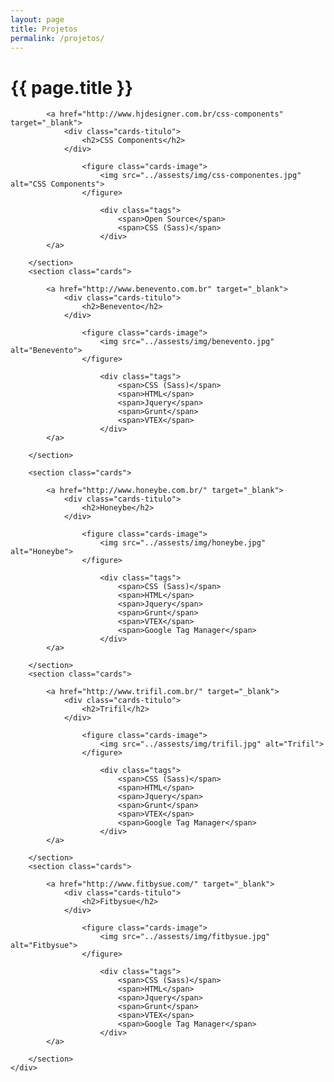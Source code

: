 ```yaml
---
layout: page
title: Projetos
permalink: /projetos/
---
```


<div class="page-banner {{ page.title }}">
	<h1>{{ page.title }}</h1>
</div>
<div class="page-content">
  <div class="page-center">
		<section class="cards">

			<a href="http://www.hjdesigner.com.br/css-components" target="_blank">
				<div class="cards-titulo">
					<h2>CSS Components</h2>
				</div>

					<figure class="cards-image">
						<img src="../assests/img/css-componentes.jpg" alt="CSS Components">
					</figure>

						<div class="tags">
							<span>Open Source</span>
							<span>CSS (Sass)</span>
						</div>
			</a>
					
		</section>
		<section class="cards">

			<a href="http://www.benevento.com.br" target="_blank">
				<div class="cards-titulo">
					<h2>Benevento</h2>
				</div>

					<figure class="cards-image">
						<img src="../assests/img/benevento.jpg" alt="Benevento">
					</figure>

						<div class="tags">
							<span>CSS (Sass)</span>
							<span>HTML</span>
							<span>Jquery</span>
							<span>Grunt</span>
							<span>VTEX</span>
						</div>
			</a>
					
		</section>

		<section class="cards">

			<a href="http://www.honeybe.com.br/" target="_blank">
				<div class="cards-titulo">
					<h2>Honeybe</h2>
				</div>

					<figure class="cards-image">
						<img src="../assests/img/honeybe.jpg" alt="Honeybe">
					</figure>

						<div class="tags">
							<span>CSS (Sass)</span>
							<span>HTML</span>
							<span>Jquery</span>
							<span>Grunt</span>
							<span>VTEX</span>
							<span>Google Tag Manager</span>
						</div>
			</a>
					
		</section>
		<section class="cards">

			<a href="http://www.trifil.com.br/" target="_blank">
				<div class="cards-titulo">
					<h2>Trifil</h2>
				</div>

					<figure class="cards-image">
						<img src="../assests/img/trifil.jpg" alt="Trifil">
					</figure>

						<div class="tags">
							<span>CSS (Sass)</span>
							<span>HTML</span>
							<span>Jquery</span>
							<span>Grunt</span>
							<span>VTEX</span>
							<span>Google Tag Manager</span>
						</div>
			</a>
					
		</section>
		<section class="cards">

			<a href="http://www.fitbysue.com/" target="_blank">
				<div class="cards-titulo">
					<h2>Fitbysue</h2>
				</div>

					<figure class="cards-image">
						<img src="../assests/img/fitbysue.jpg" alt="Fitbysue">
					</figure>

						<div class="tags">
							<span>CSS (Sass)</span>
							<span>HTML</span>
							<span>Jquery</span>
							<span>Grunt</span>
							<span>VTEX</span>
							<span>Google Tag Manager</span>
						</div>
			</a>
					
		</section>
	</div>
</div>
